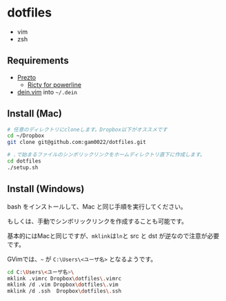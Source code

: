 # dotfiles

- vim
- zsh

## Requirements

- [Prezto](https://github.com/sorin-ionescu/prezto)
  - [Ricty for powerline](https://qiita.com/hoto17296/items/ccbd6b413e67a653f2df)
- [dein.vim](https://github.com/Shougo/dein.vim) into `~/.dein`

## Install (Mac)

```bash
# 任意のディレクトリにcloneします。Dropbox以下がオススメです
cd ~/Dropbox
git clone git@github.com:gam0022/dotfiles.git

# .で始まるファイルのシンボリックリンクをホームディレクトリ直下に作成します。
cd dotfiles
./setup.sh
```

## Install (Windows)

bash をインストールして、Mac と同じ手順を実行してください。

もしくは、手動でシンボリックリンクを作成することも可能です。

基本的にはMacと同じですが、`mklink`は`ln`と src と dst が逆なので注意が必要です。


GVimでは、`~` が `C:\Users\<ユーザ名>` となるようです。


```bash
cd C:\Users\<ユーザ名>\
mklink .vimrc Dropbox\dotfiles\.vimrc
mklink /d .vim Dropbox\dotfiles\.vim
mklink /d .ssh  Dropbox\dotfiles\.ssh
```
